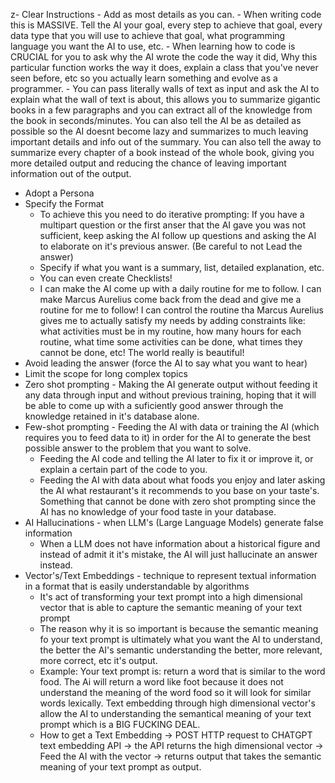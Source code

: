 z- Clear Instructions
	- Add as most details as you can.
	- When writing code this is MASSIVE. Tell the AI your goal, every step to achieve that goal, every data type that you will use to achieve that goal, what programming language you want the AI to use, etc.
	- When learning how to code is CRUCIAL for you to ask why the AI wrote the code the way it did, Why this particular function works the way it does, explain a class that you've never seen before, etc so you actually learn something and evolve as a programmer.
	- You can pass literally walls of text as input and ask the AI to explain what the wall of text is about, this allows you to summarize gigantic books in a few paragraphs and you can extract all of the knowledge from the book in seconds/minutes. You can also tell the AI be as detailed as possible so the AI doesnt become lazy and summarizes to much leaving important details and info out of the summary. You can also tell the away to summarize every chapter of a book instead of the whole book, giving you more detailed output and reducing the chance of leaving important information out of the output.
- Adopt a Persona
- Specify the Format
	- To achieve this you need to do iterative prompting: If you have a multipart question or the first anser that the AI gave you was not sufficient, keep asking the AI follow up questions and asking the AI to elaborate on it's previous answer. (Be careful to not Lead the answer)
	- Specify if what you want is a summary, list, detailed explanation, etc.
	- You can even create Checklists!
	- I can make the AI come up with a daily routine for me to follow. I can make Marcus Aurelius come back from the dead and give me a routine for me to follow! I can control the routine tha Marcus Aurelius gives me to actually satisfy my needs by adding constraints like: what activities must be in my routine, how many hours for each routine, what time some activities can be done, what times they cannot be done, etc! The world really is beautiful!
- Avoid leading the answer (force the AI to say what you want to hear)
- Limit the scope for long complex topics
- Zero shot prompting - Making the AI generate output without feeding it any data through input and without previous training, hoping that it will be able to come up with a suficiently good answer through the knowledge retained in it's database alone.
- Few-shot prompting - Feeding the AI with data or training the AI (which requires you to feed data to it) in order for the AI to generate the best possible answer to the problem that you want to solve.
	- Feeding the AI code and telling the AI later to fix it or improve it, or explain a certain part of the code to you.
	- Feeding the AI with data about what foods you enjoy and later asking the AI what restaurant's it recommends to you base on your taste's. Something that cannot be done with zero shot prompting since the AI has no knowledge of your food taste in your database.
- AI Hallucinations - when LLM's (Large Language Models) generate false information
	- When a LLM does not have information about a historical figure and instead of admit it it's mistake, the AI will just hallucinate an answer instead.
- Vector's/Text Embeddings - technique to represent textual information in a format that is easily understandable by algorithms
	- It's act of transforming your text prompt into a high dimensional vector that is able to capture the semantic meaning of your text prompt
	- The reason why it is so important is because the semantic meaning fo your text prompt is ultimately what you want the AI to understand, the better the AI's semantic understanding the better, more relevant, more correct, etc it's output.
	- Example: Your text prompt is: return a word that is similar to the word food. The Ai will return a word like foot because it does not understand the meaning of the word food so it will look for similar words lexically. Text embedding through high dimensional vector's allow the AI to understanding the semantical meaning of your text prompt which is a BIG FUCKING DEAL.
	- How to get a Text Embedding -> POST HTTP request to CHATGPT text embedding API -> the API returns the high dimensional vector -> Feed the AI with the vector -> returns output that takes the semantic meaning of your text prompt as output.